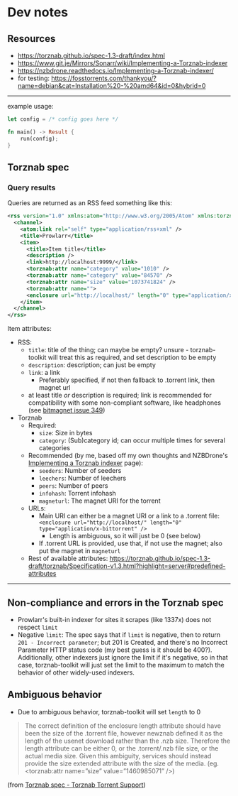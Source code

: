 # Dev notes

## Resources

- <https://torznab.github.io/spec-1.3-draft/index.html>
- <https://www.git.je/Mirrors/Sonarr/wiki/Implementing-a-Torznab-indexer>
- <https://nzbdrone.readthedocs.io/Implementing-a-Torznab-indexer/>
- for testing: <https://fosstorrents.com/thankyou/?name=debian&cat=Installation%20-%20amd64&id=0&hybrid=0>

---

example usage:

```rs
let config = /* config goes here */

fn main() -> Result {
    run(config);
}
```

## Torznab spec

### Query results

Queries are returned as an RSS feed something like this:

```rss
<rss version="1.0" xmlns:atom="http://www.w3.org/2005/Atom" xmlns:torznab="http://torznab.com/schemas/2015/feed">
  <channel>
    <atom:link rel="self" type="application/rss+xml" />
    <title>Prowlarr</title>
    <item>
      <title>Item title</title>
      <description />
      <link>http://localhost:9999/</link>
      <torznab:attr name="category" value="1010" />
      <torznab:attr name="category" value="84570" />
      <torznab:attr name="size" value="1073741824" />
      <torznab:attr name="">
      <enclosure url="http://localhost/" length="0" type="application/x-bittorrent" />
    </item>
  </channel>
</rss>
```

Item attributes:

- RSS:
  - `title`: title of the thing; can maybe be empty? unsure - torznab-toolkit will treat this as required, and set description to be empty
  - `description`: description; can just be empty
  - `link`: a link
    - Preferably specified, if not then fallback to .torrent link, then magnet url
  - at least title *or* description is required; link is recommended for compatibility with some non-compliant software, like headphones (see [bitmagnet issue 349](https://github.com/bitmagnet-io/bitmagnet/issues/349))
- Torznab
  - Required:
    - `size`: Size in bytes
    - `category`: (Sub)category id; can occur multiple times for several categories
  - Recommended (by me, based off my own thoughts and NZBDrone's [Implementing a Torznab indexer](https://nzbdrone.readthedocs.io/Implementing-a-Torznab-indexer/) page):
    - `seeders`: Number of seeders
    - `leechers`: Number of leechers
    - `peers`: Number of peers
    - `infohash`: Torrent infohash
    - `magneturl`: The magnet URI for the torrent
  - URLs:
    - Main URI can either be a magnet URI or a link to a .torrent file: `<enclosure url="http://localhost/" length="0" type="application/x-bittorrent" />`
      - Length is ambiguous, so it will just be 0 (see below)
    - If .torrent URL is provided, use that, if not use the magnet; also put the magnet in `magneturl`
  - Rest of available attributes: <https://torznab.github.io/spec-1.3-draft/torznab/Specification-v1.3.html?highlight=server#predefined-attributes>

---

## Non-compliance and errors in the Torznab spec

- Prowlarr's built-in indexer for sites it scrapes (like 1337x) does not respect `limit`
- Negative `limit`: The spec says that if `limit` is negative, then to return `201 - Incorrect parameter`; but 201 is Created, and there's no Incorrect Parameter HTTP status code (my best guess is it should be 400?). Additionally, other indexers just ignore the limit if it's negative, so in that case, torznab-toolkit will just set the limit to the maximum to match the behavior of other widely-used indexers.

## Ambiguous behavior

- Due to ambiguous behavior, torznab-toolkit will set `length` to 0

> The correct definition of the enclosure length attribute should have been the size of the .torrent file, however newznab defined it as the length of the usenet download rather than the .nzb size.
> Therefore the length attribute can be either 0, or the .torrent/.nzb file size, or the actual media size. Given this ambiguity, services should instead provide the size extended attribute with the size of the media. (eg. <torznab:attr name=”size” value=”1460985071” />)

(from [Torznab spec - Torznab Torrent Support](https://torznab.github.io/spec-1.3-draft/revisions/1.0-Torznab-Torrent-Support.html]))
